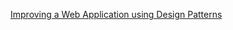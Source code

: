 [Improving a Web Application using Design Patterns](https://amarif1.github.io/design-patterns-web-apps)
